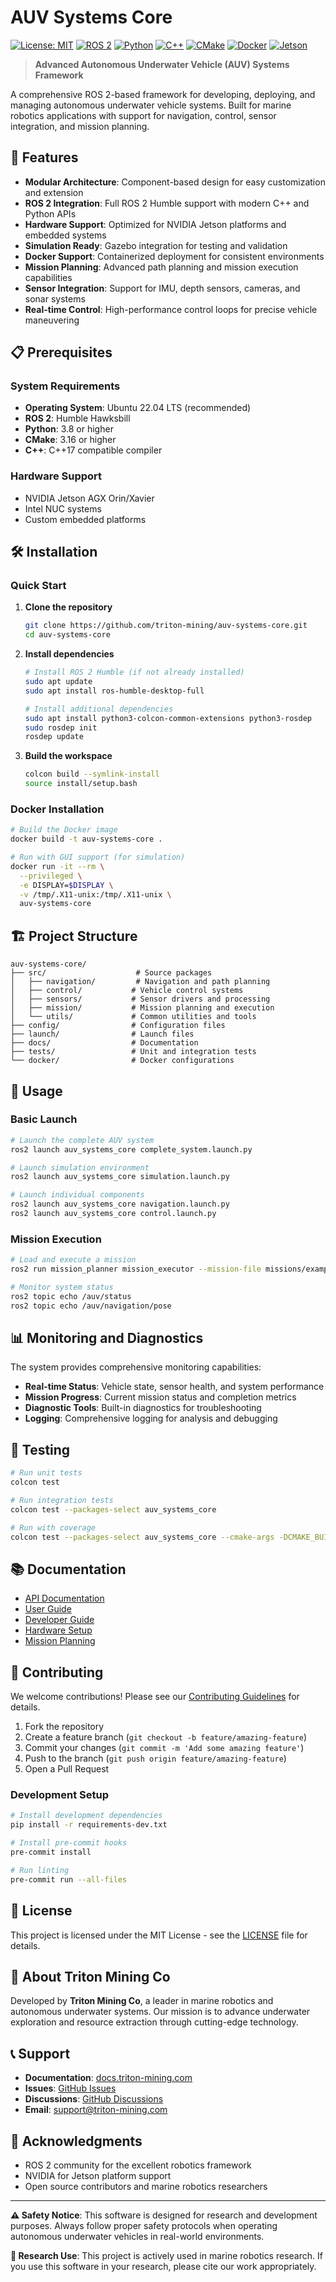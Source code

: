 # AUV Systems Core

[![License: MIT](https://img.shields.io/badge/License-MIT-yellow.svg)](https://opensource.org/licenses/MIT)
[![ROS 2](https://img.shields.io/badge/ROS%202-Humble-blue.svg)](https://docs.ros.org/en/humble/)
[![Python](https://img.shields.io/badge/Python-3.8%2B-blue.svg)](https://www.python.org/)
[![C++](https://img.shields.io/badge/C%2B%2B-17-blue.svg)](https://en.cppreference.com/w/cpp/17)
[![CMake](https://img.shields.io/badge/CMake-3.16%2B-green.svg)](https://cmake.org/)
[![Docker](https://img.shields.io/badge/Docker-Supported-blue.svg)](https://www.docker.com/)
[![Jetson](https://img.shields.io/badge/NVIDIA%20Jetson-Supported-green.svg)](https://developer.nvidia.com/embedded/jetson-developer-kit)

> **Advanced Autonomous Underwater Vehicle (AUV) Systems Framework**

A comprehensive ROS 2-based framework for developing, deploying, and managing autonomous underwater vehicle systems. Built for marine robotics applications with support for navigation, control, sensor integration, and mission planning.

## 🚀 Features

- **Modular Architecture**: Component-based design for easy customization and extension
- **ROS 2 Integration**: Full ROS 2 Humble support with modern C++ and Python APIs
- **Hardware Support**: Optimized for NVIDIA Jetson platforms and embedded systems
- **Simulation Ready**: Gazebo integration for testing and validation
- **Docker Support**: Containerized deployment for consistent environments
- **Mission Planning**: Advanced path planning and mission execution capabilities
- **Sensor Integration**: Support for IMU, depth sensors, cameras, and sonar systems
- **Real-time Control**: High-performance control loops for precise vehicle maneuvering

## 📋 Prerequisites

### System Requirements
- **Operating System**: Ubuntu 22.04 LTS (recommended)
- **ROS 2**: Humble Hawksbill
- **Python**: 3.8 or higher
- **CMake**: 3.16 or higher
- **C++**: C++17 compatible compiler

### Hardware Support
- NVIDIA Jetson AGX Orin/Xavier
- Intel NUC systems
- Custom embedded platforms

## 🛠️ Installation

### Quick Start

1. **Clone the repository**
   ```bash
   git clone https://github.com/triton-mining/auv-systems-core.git
   cd auv-systems-core
   ```

2. **Install dependencies**
   ```bash
   # Install ROS 2 Humble (if not already installed)
   sudo apt update
   sudo apt install ros-humble-desktop-full

   # Install additional dependencies
   sudo apt install python3-colcon-common-extensions python3-rosdep
   sudo rosdep init
   rosdep update
   ```

3. **Build the workspace**
   ```bash
   colcon build --symlink-install
   source install/setup.bash
   ```

### Docker Installation

```bash
# Build the Docker image
docker build -t auv-systems-core .

# Run with GUI support (for simulation)
docker run -it --rm \
  --privileged \
  -e DISPLAY=$DISPLAY \
  -v /tmp/.X11-unix:/tmp/.X11-unix \
  auv-systems-core
```

## 🏗️ Project Structure

```
auv-systems-core/
├── src/                    # Source packages
│   ├── navigation/         # Navigation and path planning
│   ├── control/           # Vehicle control systems
│   ├── sensors/           # Sensor drivers and processing
│   ├── mission/           # Mission planning and execution
│   └── utils/             # Common utilities and tools
├── config/                # Configuration files
├── launch/                # Launch files
├── docs/                  # Documentation
├── tests/                 # Unit and integration tests
└── docker/                # Docker configurations
```

## 🚢 Usage

### Basic Launch

```bash
# Launch the complete AUV system
ros2 launch auv_systems_core complete_system.launch.py

# Launch simulation environment
ros2 launch auv_systems_core simulation.launch.py

# Launch individual components
ros2 launch auv_systems_core navigation.launch.py
ros2 launch auv_systems_core control.launch.py
```

### Mission Execution

```bash
# Load and execute a mission
ros2 run mission_planner mission_executor --mission-file missions/example_mission.yaml

# Monitor system status
ros2 topic echo /auv/status
ros2 topic echo /auv/navigation/pose
```

## 📊 Monitoring and Diagnostics

The system provides comprehensive monitoring capabilities:

- **Real-time Status**: Vehicle state, sensor health, and system performance
- **Mission Progress**: Current mission status and completion metrics
- **Diagnostic Tools**: Built-in diagnostics for troubleshooting
- **Logging**: Comprehensive logging for analysis and debugging

## 🧪 Testing

```bash
# Run unit tests
colcon test

# Run integration tests
colcon test --packages-select auv_systems_core

# Run with coverage
colcon test --packages-select auv_systems_core --cmake-args -DCMAKE_BUILD_TYPE=Debug
```

## 📚 Documentation

- [API Documentation](docs/api/)
- [User Guide](docs/user_guide.md)
- [Developer Guide](docs/developer_guide.md)
- [Hardware Setup](docs/hardware_setup.md)
- [Mission Planning](docs/mission_planning.md)

## 🤝 Contributing

We welcome contributions! Please see our [Contributing Guidelines](CONTRIBUTING.md) for details.

1. Fork the repository
2. Create a feature branch (`git checkout -b feature/amazing-feature`)
3. Commit your changes (`git commit -m 'Add some amazing feature'`)
4. Push to the branch (`git push origin feature/amazing-feature`)
5. Open a Pull Request

### Development Setup

```bash
# Install development dependencies
pip install -r requirements-dev.txt

# Install pre-commit hooks
pre-commit install

# Run linting
pre-commit run --all-files
```

## 📄 License

This project is licensed under the MIT License - see the [LICENSE](LICENSE) file for details.

## 🏢 About Triton Mining Co

Developed by **Triton Mining Co**, a leader in marine robotics and autonomous underwater systems. Our mission is to advance underwater exploration and resource extraction through cutting-edge technology.

## 📞 Support

- **Documentation**: [docs.triton-mining.com](https://docs.triton-mining.com)
- **Issues**: [GitHub Issues](https://github.com/triton-mining/auv-systems-core/issues)
- **Discussions**: [GitHub Discussions](https://github.com/triton-mining/auv-systems-core/discussions)
- **Email**: support@triton-mining.com

## 🙏 Acknowledgments

- ROS 2 community for the excellent robotics framework
- NVIDIA for Jetson platform support
- Open source contributors and marine robotics researchers

---

**⚠️ Safety Notice**: This software is designed for research and development purposes. Always follow proper safety protocols when operating autonomous underwater vehicles in real-world environments.

**🔬 Research Use**: This project is actively used in marine robotics research. If you use this software in your research, please cite our work appropriately.
